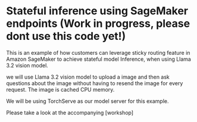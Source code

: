 # Stateful inference using SageMaker endpoints (Work in progress, please dont use this code yet!)

This is an example of how customers can leverage sticky routing feature in Amazon SageMaker to achieve stateful model Inference, when using Llama 3.2 vision model.

we will use Llama 3.2 vision model to upload a image and then ask questions about the image without having to resend the image for every request. The image is cached CPU memory.

We will be using TorchServe as our model server for this example.

Please take a look at the accompanying [workshop]
